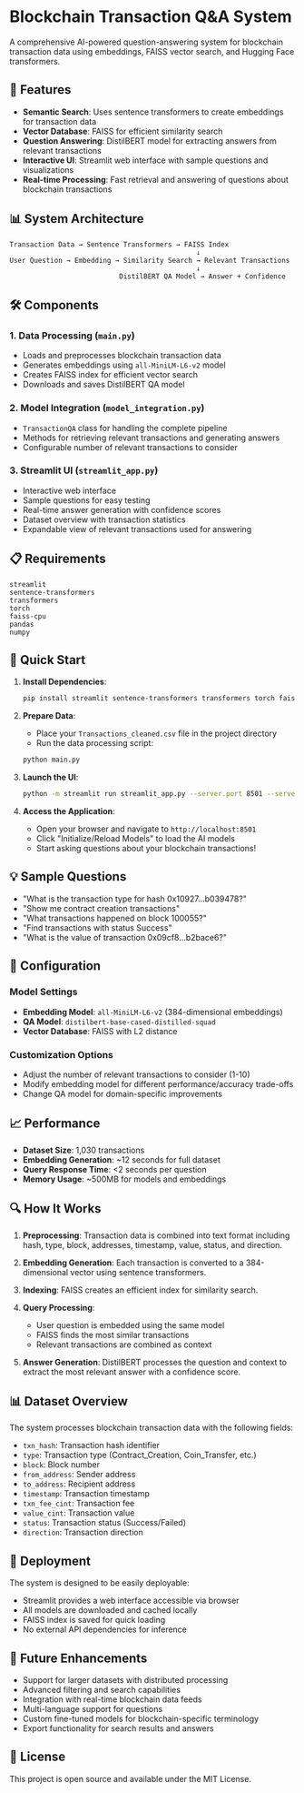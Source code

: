 # Blockchain Transaction Q&A System

A comprehensive AI-powered question-answering system for blockchain transaction data using embeddings, FAISS vector search, and Hugging Face transformers.

## 🚀 Features

- **Semantic Search**: Uses sentence transformers to create embeddings for transaction data
- **Vector Database**: FAISS for efficient similarity search
- **Question Answering**: DistilBERT model for extracting answers from relevant transactions
- **Interactive UI**: Streamlit web interface with sample questions and visualizations
- **Real-time Processing**: Fast retrieval and answering of questions about blockchain transactions

## 📊 System Architecture

```
Transaction Data → Sentence Transformers → FAISS Index
                                              ↓
User Question → Embedding → Similarity Search → Relevant Transactions
                                              ↓
                           DistilBERT QA Model → Answer + Confidence
```

## 🛠️ Components

### 1. Data Processing (`main.py`)
- Loads and preprocesses blockchain transaction data
- Generates embeddings using `all-MiniLM-L6-v2` model
- Creates FAISS index for efficient vector search
- Downloads and saves DistilBERT QA model

### 2. Model Integration (`model_integration.py`)
- `TransactionQA` class for handling the complete pipeline
- Methods for retrieving relevant transactions and generating answers
- Configurable number of relevant transactions to consider

### 3. Streamlit UI (`streamlit_app.py`)
- Interactive web interface
- Sample questions for easy testing
- Real-time answer generation with confidence scores
- Dataset overview with transaction statistics
- Expandable view of relevant transactions used for answering

## 📋 Requirements

```
streamlit
sentence-transformers
transformers
torch
faiss-cpu
pandas
numpy
```

## 🚀 Quick Start

1. **Install Dependencies**:
   ```bash
   pip install streamlit sentence-transformers transformers torch faiss-cpu pandas numpy
   ```

2. **Prepare Data**:
   - Place your `Transactions_cleaned.csv` file in the project directory
   - Run the data processing script:
   ```bash
   python main.py
   ```

3. **Launch the UI**:
   ```bash
   python -m streamlit run streamlit_app.py --server.port 8501 --server.address 0.0.0.0
   ```

4. **Access the Application**:
   - Open your browser and navigate to `http://localhost:8501`
   - Click "Initialize/Reload Models" to load the AI models
   - Start asking questions about your blockchain transactions!

## 💡 Sample Questions

- "What is the transaction type for hash 0x10927...b039478?"
- "Show me contract creation transactions"
- "What transactions happened on block 100055?"
- "Find transactions with status Success"
- "What is the value of transaction 0x09cf8...b2bace6?"

## 🔧 Configuration

### Model Settings
- **Embedding Model**: `all-MiniLM-L6-v2` (384-dimensional embeddings)
- **QA Model**: `distilbert-base-cased-distilled-squad`
- **Vector Database**: FAISS with L2 distance

### Customization Options
- Adjust the number of relevant transactions to consider (1-10)
- Modify embedding model for different performance/accuracy trade-offs
- Change QA model for domain-specific improvements

## 📈 Performance

- **Dataset Size**: 1,030 transactions
- **Embedding Generation**: ~12 seconds for full dataset
- **Query Response Time**: <2 seconds per question
- **Memory Usage**: ~500MB for models and embeddings

## 🔍 How It Works

1. **Preprocessing**: Transaction data is combined into text format including hash, type, block, addresses, timestamp, value, status, and direction.

2. **Embedding Generation**: Each transaction is converted to a 384-dimensional vector using sentence transformers.

3. **Indexing**: FAISS creates an efficient index for similarity search.

4. **Query Processing**: 
   - User question is embedded using the same model
   - FAISS finds the most similar transactions
   - Relevant transactions are combined as context

5. **Answer Generation**: DistilBERT processes the question and context to extract the most relevant answer with a confidence score.

## 📊 Dataset Overview

The system processes blockchain transaction data with the following fields:
- `txn_hash`: Transaction hash identifier
- `type`: Transaction type (Contract_Creation, Coin_Transfer, etc.)
- `block`: Block number
- `from_address`: Sender address
- `to_address`: Recipient address
- `timestamp`: Transaction timestamp
- `txn_fee_cint`: Transaction fee
- `value_cint`: Transaction value
- `status`: Transaction status (Success/Failed)
- `direction`: Transaction direction

## 🚀 Deployment

The system is designed to be easily deployable:
- Streamlit provides a web interface accessible via browser
- All models are downloaded and cached locally
- FAISS index is saved for quick loading
- No external API dependencies for inference

## 🔮 Future Enhancements

- Support for larger datasets with distributed processing
- Advanced filtering and search capabilities
- Integration with real-time blockchain data feeds
- Multi-language support for questions
- Custom fine-tuned models for blockchain-specific terminology
- Export functionality for search results and answers

## 📝 License

This project is open source and available under the MIT License.


